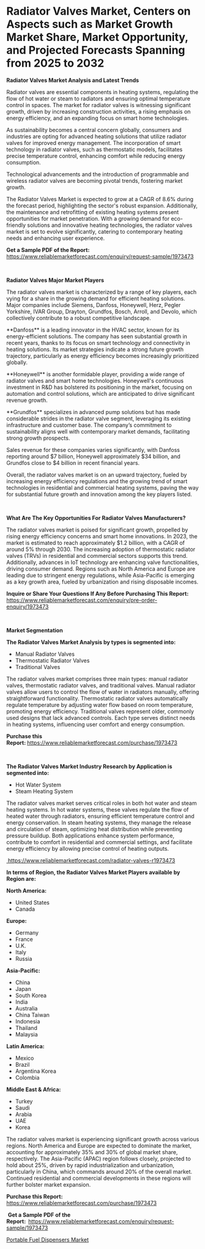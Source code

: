 <p><h1>Radiator Valves Market, Centers on Aspects such as Market Growth Market Share, Market Opportunity, and Projected Forecasts Spanning from 2025 to 2032</h1></p><p><strong>Radiator Valves Market Analysis and Latest Trends</strong></p>
<p><p>Radiator valves are essential components in heating systems, regulating the flow of hot water or steam to radiators and ensuring optimal temperature control in spaces. The market for radiator valves is witnessing significant growth, driven by increasing construction activities, a rising emphasis on energy efficiency, and an expanding focus on smart home technologies. </p><p>As sustainability becomes a central concern globally, consumers and industries are opting for advanced heating solutions that utilize radiator valves for improved energy management. The incorporation of smart technology in radiator valves, such as thermostatic models, facilitates precise temperature control, enhancing comfort while reducing energy consumption. </p><p>Technological advancements and the introduction of programmable and wireless radiator valves are becoming pivotal trends, fostering market growth. </p><p>The Radiator Valves Market is expected to grow at a CAGR of 8.6% during the forecast period, highlighting the sector's robust expansion. Additionally, the maintenance and retrofitting of existing heating systems present opportunities for market penetration. With a growing demand for eco-friendly solutions and innovative heating technologies, the radiator valves market is set to evolve significantly, catering to contemporary heating needs and enhancing user experience.</p></p>
<p><strong>Get a Sample PDF of the Report:&nbsp;</strong> <a href="https://www.reliablemarketforecast.com/enquiry/request-sample/1973473?utm_campaign=1833&utm_medium=2&utm_source=Github&utm_content=ia&utm_term=23022025&utm_id=radiator-valves">https://www.reliablemarketforecast.com/enquiry/request-sample/1973473</a></p>
<p>&nbsp;</p>
<p><strong>Radiator Valves Major Market Players</strong></p>
<p><p>The radiator valves market is characterized by a range of key players, each vying for a share in the growing demand for efficient heating solutions. Major companies include Siemens, Danfoss, Honeywell, Herz, Pegler Yorkshire, IVAR Group, Drayton, Grundfos, Bosch, Arroll, and Devolo, which collectively contribute to a robust competitive landscape.</p><p>**Danfoss** is a leading innovator in the HVAC sector, known for its energy-efficient solutions. The company has seen substantial growth in recent years, thanks to its focus on smart technology and connectivity in heating solutions. Its market strategies indicate a strong future growth trajectory, particularly as energy efficiency becomes increasingly prioritized globally.</p><p>**Honeywell** is another formidable player, providing a wide range of radiator valves and smart home technologies. Honeywell's continuous investment in R&D has bolstered its positioning in the market, focusing on automation and control solutions, which are anticipated to drive significant revenue growth.</p><p>**Grundfos** specializes in advanced pump solutions but has made considerable strides in the radiator valve segment, leveraging its existing infrastructure and customer base. The company’s commitment to sustainability aligns well with contemporary market demands, facilitating strong growth prospects.</p><p>Sales revenue for these companies varies significantly, with Danfoss reporting around $7 billion, Honeywell approximately $34 billion, and Grundfos close to $4 billion in recent financial years. </p><p>Overall, the radiator valves market is on an upward trajectory, fueled by increasing energy efficiency regulations and the growing trend of smart technologies in residential and commercial heating systems, paving the way for substantial future growth and innovation among the key players listed.</p></p>
<p>&nbsp;</p>
<p><strong>What Are The Key Opportunities For Radiator Valves Manufacturers?</strong></p>
<p><p>The radiator valves market is poised for significant growth, propelled by rising energy efficiency concerns and smart home innovations. In 2023, the market is estimated to reach approximately $1.2 billion, with a CAGR of around 5% through 2030. The increasing adoption of thermostatic radiator valves (TRVs) in residential and commercial sectors supports this trend. Additionally, advances in IoT technology are enhancing valve functionalities, driving consumer demand. Regions such as North America and Europe are leading due to stringent energy regulations, while Asia-Pacific is emerging as a key growth area, fueled by urbanization and rising disposable incomes.</p></p>
<p><strong>Inquire or Share Your Questions If Any Before Purchasing This Report:</strong> <a href="https://www.reliablemarketforecast.com/enquiry/pre-order-enquiry/1973473?utm_campaign=1833&utm_medium=2&utm_source=Github&utm_content=ia&utm_term=23022025&utm_id=radiator-valves">https://www.reliablemarketforecast.com/enquiry/pre-order-enquiry/1973473</a></p>
<p>&nbsp;</p>
<p><strong>Market Segmentation</strong></p>
<p><strong>The Radiator Valves Market Analysis by types is segmented into:</strong></p>
<p><ul><li>Manual Radiator Valves</li><li>Thermostatic Radiator Valves</li><li>Traditional Valves</li></ul></p>
<p><p>The radiator valves market comprises three main types: manual radiator valves, thermostatic radiator valves, and traditional valves. Manual radiator valves allow users to control the flow of water in radiators manually, offering straightforward functionality. Thermostatic radiator valves automatically regulate temperature by adjusting water flow based on room temperature, promoting energy efficiency. Traditional valves represent older, commonly used designs that lack advanced controls. Each type serves distinct needs in heating systems, influencing user comfort and energy consumption.</p></p>
<p><strong>Purchase this Report:&nbsp;</strong><a href="https://www.reliablemarketforecast.com/purchase/1973473?utm_campaign=1833&utm_medium=2&utm_source=Github&utm_content=ia&utm_term=23022025&utm_id=radiator-valves">https://www.reliablemarketforecast.com/purchase/1973473</a></p>
<p>&nbsp;</p>
<p><strong>The Radiator Valves Market Industry Research by Application is segmented into:</strong></p>
<p><ul><li>Hot Water System</li><li>Steam Heating System</li></ul></p>
<p><p>The radiator valves market serves critical roles in both hot water and steam heating systems. In hot water systems, these valves regulate the flow of heated water through radiators, ensuring efficient temperature control and energy conservation. In steam heating systems, they manage the release and circulation of steam, optimizing heat distribution while preventing pressure buildup. Both applications enhance system performance, contribute to comfort in residential and commercial settings, and facilitate energy efficiency by allowing precise control of heating outputs.</p></p>
<p><a href="https://www.reliablemarketforecast.com/radiator-valves-r1973473?utm_campaign=1833&utm_medium=2&utm_source=Github&utm_content=ia&utm_term=23022025&utm_id=radiator-valves">&nbsp;https://www.reliablemarketforecast.com/radiator-valves-r1973473</a></p>
<p><strong>In terms of Region, the Radiator Valves Market Players available by Region are:</strong></p>
<p>
    <p> <strong> North America: </strong>
        <ul>
            <li>United States</li>
            <li>Canada</li>
        </ul>
        </p> 
    <p> <strong> Europe: </strong>
        <ul>
            <li>Germany</li>
            <li>France</li>
            <li>U.K.</li>
            <li>Italy</li>
            <li>Russia</li>
        </ul>
        </p> 
    <p> <strong> Asia-Pacific: </strong>
        <ul>
            <li>China</li>
            <li>Japan</li>
            <li>South Korea</li>
            <li>India</li>
            <li>Australia</li>
            <li>China Taiwan</li>
            <li>Indonesia</li>
            <li>Thailand</li>
            <li>Malaysia</li>
        </ul>
        </p> 
    <p> <strong> Latin America: </strong>
        <ul>
            <li>Mexico</li>
            <li>Brazil</li>
            <li>Argentina Korea</li>
            <li>Colombia</li>
        </ul>
        </p> 
    <p> <strong> Middle East & Africa: </strong>
        <ul>
            <li>Turkey</li>
            <li>Saudi</li>
            <li>Arabia</li>
            <li>UAE</li>
            <li>Korea</li>
        </ul>
    </p>
    </p>
<p><p>The radiator valves market is experiencing significant growth across various regions. North America and Europe are expected to dominate the market, accounting for approximately 35% and 30% of global market share, respectively. The Asia-Pacific (APAC) region follows closely, projected to hold about 25%, driven by rapid industrialization and urbanization, particularly in China, which commands around 20% of the overall market. Continued residential and commercial developments in these regions will further bolster market expansion.</p></p>
<p><strong>Purchase this Report: </strong><a href="https://www.reliablemarketforecast.com/purchase/1973473?utm_campaign=1833&utm_medium=2&utm_source=Github&utm_content=ia&utm_term=23022025&utm_id=radiator-valves">https://www.reliablemarketforecast.com/purchase/1973473</a></p>
<p>&nbsp;<strong>Get a Sample PDF of the Report:&nbsp;&nbsp;</strong><a href="https://www.reliablemarketforecast.com/enquiry/request-sample/1973473?utm_campaign=1833&utm_medium=2&utm_source=Github&utm_content=ia&utm_term=23022025&utm_id=radiator-valves">https://www.reliablemarketforecast.com/enquiry/request-sample/1973473</a></p>
<p><strong></strong></p>
<p><p><a href="https://github.com/FassouRP/Market-Research-Report-List-7/blob/main/portable-fuel-dispensers-market.md?utm_campaign=1833&utm_medium=2&utm_source=Github&utm_content=ia&utm_term=23022025&utm_id=radiator-valves">Portable Fuel Dispensers Market</a></p></p>